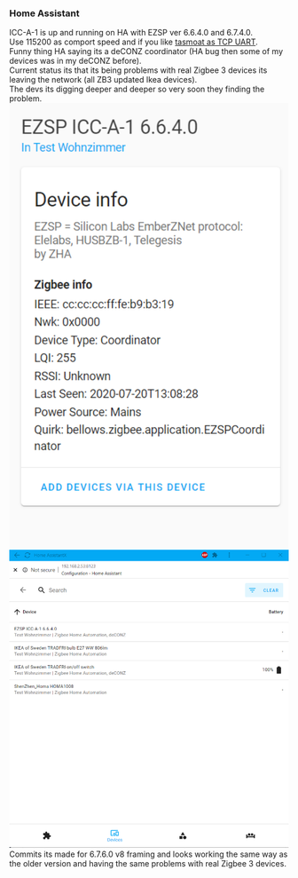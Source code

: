 ### Home Assistant
ICC-A-1 is up and running on HA with EZSP ver 6.6.4.0 and 6.7.4.0.  
Use 115200 as comport speed and if you like [tasmoat as TCP UART](https://github.com/MattWestb/IKEA-TRADFRI-ICC-A-1-Module/tree/master/Tasmota).  
Funny thing HA saying its a deCONZ coordinator (HA bug then some of my devices was in my deCONZ before).  
Current status its that its being problems with real Zigbee 3 devices its leaving the network (all ZB3 updated Ikea devices).  
The devs its digging deeper and deeper so very soon they finding the problem.  
[<img src="ICC-A-1HA6640B.png" alt="HA and ICC-A-1 EZSP v 6.6.4.0" width="512">](ICC-A-1HA6640B.png) 
[<img src="ICC-A-1HA6640.png" alt="HA and ICC-A-1 EZSP v 6.6.4.0" width="512">](ICC-A-1HA6640.png)  
Commits its made for 6.7.6.0 v8 framing and looks working the same way as the older version and having the same problems with real Zigbee 3 devices.
